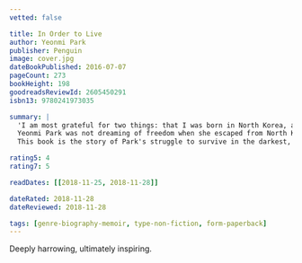 ```yaml
---
vetted: false

title: In Order to Live
author: Yeonmi Park
publisher: Penguin
image: cover.jpg
dateBookPublished: 2016-07-07
pageCount: 273
bookHeight: 198
goodreadsReviewId: 2605450291
isbn13: 9780241973035

summary: |
  'I am most grateful for two things: that I was born in North Korea, and that I escaped from North Korea.' 
  Yeonmi Park was not dreaming of freedom when she escaped from North Korea. She didn't even know what it meant to be free. All she knew was that she was running for her life, that if she and her family stayed behind they would die - from starvation, or disease, or even execution.
  This book is the story of Park's struggle to survive in the darkest, most repressive country on earth; her harrowing escape through China's underworld of smugglers and human traffickers; and then her escape from China across the Gobi desert to Mongolia, with only the stars to guide her way, and from there to South Korea and at last to freedom; and finally her emergence as a leading human rights activist - all before her 21st birthday.

rating5: 4
rating7: 5

readDates: [[2018-11-25, 2018-11-28]]

dateRated: 2018-11-28
dateReviewed: 2018-11-28

tags: [genre-biography-memoir, type-non-fiction, form-paperback]
---
```


Deeply harrowing, ultimately inspiring.
